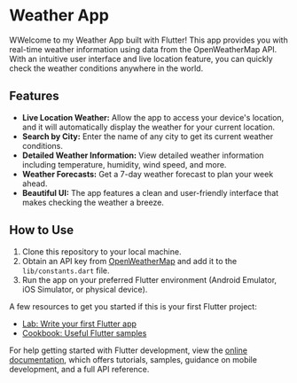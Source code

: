 # Weather App

WWelcome to my Weather App built with Flutter! This app provides you with real-time weather information using data from the OpenWeatherMap API. With an intuitive user interface and live location feature, you can quickly check the weather conditions anywhere in the world.

## Features

- **Live Location Weather:** Allow the app to access your device's location, and it will automatically display the weather for your current location.
- **Search by City:** Enter the name of any city to get its current weather conditions.
- **Detailed Weather Information:** View detailed weather information including temperature, humidity, wind speed, and more.
- **Weather Forecasts:** Get a 7-day weather forecast to plan your week ahead.
- **Beautiful UI:** The app features a clean and user-friendly interface that makes checking the weather a breeze.

## How to Use

1. Clone this repository to your local machine.
2. Obtain an API key from [OpenWeatherMap](https://openweathermap.org/) and add it to the `lib/constants.dart` file.
3. Run the app on your preferred Flutter environment (Android Emulator, iOS Simulator, or physical device).


A few resources to get you started if this is your first Flutter project:

- [Lab: Write your first Flutter app](https://docs.flutter.dev/get-started/codelab)
- [Cookbook: Useful Flutter samples](https://docs.flutter.dev/cookbook)

For help getting started with Flutter development, view the
[online documentation](https://docs.flutter.dev/), which offers tutorials,
samples, guidance on mobile development, and a full API reference.
